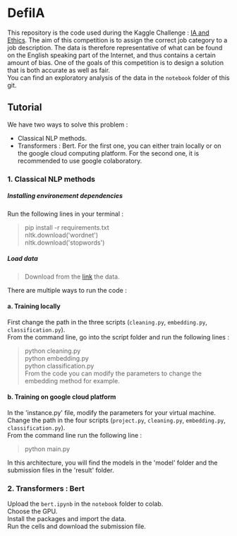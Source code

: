 # DefiIA

This repository is the code used during the Kaggle Challenge : [IA and Ethics](https://www.kaggle.com/c/defi-ia-insa-toulouse/overview). The aim of this competition is to assign the correct job category to a job description.
The data is therefore representative of what can be found on the English speaking part of the Internet, and thus contains a certain amount of bias. One of the goals of this competition is to design a solution that is both accurate as well as fair. <br />
You can find an exploratory analysis of the data in the `notebook` folder of this git. <br />

## Tutorial

We have two ways to solve this problem :
- Classical NLP methods.
- Transformers : Bert.
For the first one, you can either train locally or on the google cloud computing platform. For the second one, it is recommended to use google colaboratory. 

### 1. Classical NLP methods

##### Installing environement dependencies
Run the following lines in your terminal : 
> pip install -r requirements.txt <br />
> nltk.download('wordnet') <br />
> nltk.download('stopwords') <br />

##### Load data
> Download from the [link](https://www.kaggle.com/c/defi-ia-insa-toulouse/data) the data.


There are multiple ways to run the code :

#### a. Training locally 
First change the path in the three scripts (`cleaning.py`, `embedding.py`, `classification.py`). <br />
From the command line, go into the script folder and run the following lines : <br />
> python cleaning.py <br />
> python embedding.py <br />
> python classification.py <br />
From the code you can modify the parameters to change the embedding method for example. <br />


#### b. Training on google cloud platform
In the 'instance.py' file, modify the parameters for your virtual machine. <br />
Change the path in the four scripts (`project.py`, `cleaning.py`, `embedding.py`, `classification.py`). <br />
From the command line run the following line :
> python main.py

In this architecture, you will find the models in the 'model' folder and the submission files in the 'result' folder. <br />


### 2. Transformers : Bert
Upload the `bert.ipynb` in the `notebook` folder to colab. <br />
Choose the GPU. <br />
Install the packages and import the data. <br /> 
Run the cells and download the submission file. <br />
